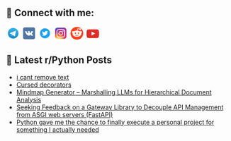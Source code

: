 ## 🔎 Connect with me:
[<img src="https://github.com/bullbesh/bullbesh/blob/main/images/Telegram.png" width="32" height="32" />](https://t.me/bullbesh)
[<img src="https://github.com/bullbesh/bullbesh/blob/main/images/VK.png" width="32" height="32" />](https://vk.com/bullbesh)
[<img src="https://github.com/bullbesh/bullbesh/blob/main/images/Twitter.png" width="32" height="32" />](https://twitter.com/bullbesh1)
[<img src="https://github.com/bullbesh/bullbesh/blob/main/images/Instagram.png" width="32" height="32" />](https://www.instagram.com/bullbesh)
[<img src="https://github.com/bullbesh/bullbesh/blob/main/images/Reddit.png" width="32" height="32" />](https://www.reddit.com/user/bullbesh)
[<img src="https://github.com/bullbesh/bullbesh/blob/main/images/YouTube.png" width="32" height="32" />](https://www.youtube.com/channel/UCtfjRs6uzgq5mfm8S06WTcg)

## 📕 Latest r/Python Posts
<!-- BLOG-POST-LIST:START -->
- [i cant remove text](https://www.reddit.com/r/Python/comments/1iyu167/i_cant_remove_text/)
- [Cursed decorators](https://www.reddit.com/r/Python/comments/1iyt9vz/cursed_decorators/)
- [Mindmap Generator – Marshalling LLMs for Hierarchical Document Analysis](https://www.reddit.com/r/Python/comments/1iyqcse/mindmap_generator_marshalling_llms_for/)
- [Seeking Feedback on a Gateway Library to Decouple API Management from ASGI web servers &lpar;FastAPI&rpar;](https://www.reddit.com/r/Python/comments/1iyq6dl/seeking_feedback_on_a_gateway_library_to_decouple/)
- [Python gave me the chance to finally execute a personal project for something I actually needed](https://www.reddit.com/r/Python/comments/1iyorr7/python_gave_me_the_chance_to_finally_execute_a/)
<!-- BLOG-POST-LIST:END -->
